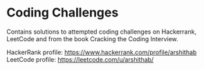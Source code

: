 # Coding Challenges

Contains solutions to attempted coding challenges on Hackerrank, LeetCode and from the book Cracking the Coding Interview. 

HackerRank profile: https://www.hackerrank.com/profile/arshithab
LeetCode profile: https://leetcode.com/u/arshithab/
